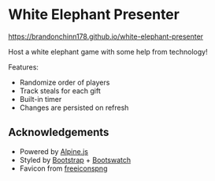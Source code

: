 # White Elephant Presenter

https://brandonchinn178.github.io/white-elephant-presenter

Host a white elephant game with some help from technology!

Features:

- Randomize order of players
- Track steals for each gift
- Built-in timer
- Changes are persisted on refresh

## Acknowledgements

- Powered by [Alpine.js](https://alpinejs.dev/)
- Styled by [Bootstrap](https://getbootstrap.com/) + [Bootswatch](https://bootswatch.com/)
- Favicon from [freeiconspng](https://www.freeiconspng.com/img/11579)
